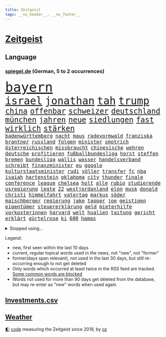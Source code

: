 ```yaml
---
title: Zeitgeist
tags: __no_header__, __no_footer__
---
```


# [Zeitgeist](https://oliz.io/zeitgeist/)

## Language

<h3><a href="https://www.spiegel.de" target="_blank">spiegel.de</a> (German, 5 to 2 occurrences)</h3>
<p style="font-family:monospace">
<span style="font-size:32pt"><a href="news_links.html#bayern" class="current">bayern</a></span>
<br>
<span style="font-size:25pt"><a href="news_links.html#israel" class="current">israel</a></span>
<span style="font-size:25pt"><a href="news_links.html#jonathan" class="current">jonathan</a></span>
<span style="font-size:25pt"><a href="news_links.html#tah" class="current">tah</a></span>
<span style="font-size:25pt"><a href="news_links.html#trump" class="current">trump</a></span>
<br>
<span style="font-size:18pt"><a href="news_links.html#china" class="current">china</a></span>
<span style="font-size:18pt"><a href="news_links.html#offenbar" class="current">offenbar</a></span>
<span style="font-size:18pt"><a href="news_links.html#schweizer" class="current">schweizer</a></span>
<span style="font-size:18pt"><a href="news_links.html#deutschland" class="current">deutschland</a></span>
<span style="font-size:18pt"><a href="news_links.html#münchen" class="current">münchen</a></span>
<span style="font-size:18pt"><a href="news_links.html#jahren" class="current">jahren</a></span>
<span style="font-size:18pt"><a href="news_links.html#neue" class="current">neue</a></span>
<span style="font-size:18pt"><a href="news_links.html#siedlungen" class="current">siedlungen</a></span>
<span style="font-size:18pt"><a href="news_links.html#fast" class="current">fast</a></span>
<span style="font-size:18pt"><a href="news_links.html#wirklich" class="current">wirklich</a></span>
<span style="font-size:18pt"><a href="news_links.html#stärken" class="current">stärken</a></span>
<br>
<span style="font-size:12pt"><a href="news_links.html#badenwürttemberg" class="current">badenwürttemberg</a></span>
<span style="font-size:12pt"><a href="news_links.html#nacht" class="current">nacht</a></span>
<span style="font-size:12pt"><a href="news_links.html#maus" class="new">maus</a></span>
<span style="font-size:12pt"><a href="news_links.html#radevormwald" class="new">radevormwald</a></span>
<span style="font-size:12pt"><a href="news_links.html#franziska" class="current">franziska</a></span>
<span style="font-size:12pt"><a href="news_links.html#brantner" class="new">brantner</a></span>
<span style="font-size:12pt"><a href="news_links.html#russland" class="current">russland</a></span>
<span style="font-size:12pt"><a href="news_links.html#folgen" class="current">folgen</a></span>
<span style="font-size:12pt"><a href="news_links.html#minister" class="current">minister</a></span>
<span style="font-size:12pt"><a href="news_links.html#smotrich" class="current">smotrich</a></span>
<span style="font-size:12pt"><a href="news_links.html#österreichischen" class="current">österreichischen</a></span>
<span style="font-size:12pt"><a href="news_links.html#missbraucht" class="current">missbraucht</a></span>
<span style="font-size:12pt"><a href="news_links.html#chinesische" class="current">chinesische</a></span>
<span style="font-size:12pt"><a href="news_links.html#wehren" class="current">wehren</a></span>
<span style="font-size:12pt"><a href="news_links.html#deutsche" class="current">deutsche</a></span>
<span style="font-size:12pt"><a href="news_links.html#profitieren" class="current">profitieren</a></span>
<span style="font-size:12pt"><a href="news_links.html#fußballbundesliga" class="current">fußballbundesliga</a></span>
<span style="font-size:12pt"><a href="news_links.html#horst" class="current">horst</a></span>
<span style="font-size:12pt"><a href="news_links.html#steffen" class="current">steffen</a></span>
<span style="font-size:12pt"><a href="news_links.html#bremen" class="current">bremen</a></span>
<span style="font-size:12pt"><a href="news_links.html#bundesliga" class="current">bundesliga</a></span>
<span style="font-size:12pt"><a href="news_links.html#wallis" class="current">wallis</a></span>
<span style="font-size:12pt"><a href="news_links.html#wasser" class="current">wasser</a></span>
<span style="font-size:12pt"><a href="news_links.html#handelsverband" class="current">handelsverband</a></span>
<span style="font-size:12pt"><a href="news_links.html#schreibt" class="current">schreibt</a></span>
<span style="font-size:12pt"><a href="news_links.html#finanzminister" class="current">finanzminister</a></span>
<span style="font-size:12pt"><a href="news_links.html#eu" class="current">eu</a></span>
<span style="font-size:12pt"><a href="news_links.html#google" class="current">google</a></span>
<span style="font-size:12pt"><a href="news_links.html#kulturstaatsminister" class="current">kulturstaatsminister</a></span>
<span style="font-size:12pt"><a href="news_links.html#rudi" class="current">rudi</a></span>
<span style="font-size:12pt"><a href="news_links.html#völler" class="current">völler</a></span>
<span style="font-size:12pt"><a href="news_links.html#transfer" class="new">transfer</a></span>
<span style="font-size:12pt"><a href="news_links.html#fc" class="current">fc</a></span>
<span style="font-size:12pt"><a href="news_links.html#nba" class="current">nba</a></span>
<span style="font-size:12pt"><a href="news_links.html#isaiah" class="new">isaiah</a></span>
<span style="font-size:12pt"><a href="news_links.html#hartenstein" class="new">hartenstein</a></span>
<span style="font-size:12pt"><a href="news_links.html#oklahoma" class="current">oklahoma</a></span>
<span style="font-size:12pt"><a href="news_links.html#city" class="current">city</a></span>
<span style="font-size:12pt"><a href="news_links.html#thunder" class="current">thunder</a></span>
<span style="font-size:12pt"><a href="news_links.html#finale" class="current">finale</a></span>
<span style="font-size:12pt"><a href="news_links.html#conference" class="current">conference</a></span>
<span style="font-size:12pt"><a href="news_links.html#league" class="current">league</a></span>
<span style="font-size:12pt"><a href="news_links.html#chelsea" class="new">chelsea</a></span>
<span style="font-size:12pt"><a href="news_links.html#holt" class="current">holt</a></span>
<span style="font-size:12pt"><a href="news_links.html#alle" class="current">alle</a></span>
<span style="font-size:12pt"><a href="news_links.html#rubio" class="current">rubio</a></span>
<span style="font-size:12pt"><a href="news_links.html#studierende" class="current">studierende</a></span>
<span style="font-size:12pt"><a href="news_links.html#usregierung" class="current">usregierung</a></span>
<span style="font-size:12pt"><a href="news_links.html#legte" class="current">legte</a></span>
<span style="font-size:12pt"><a href="news_links.html#22" class="current">22</a></span>
<span style="font-size:12pt"><a href="news_links.html#westjordanland" class="current">westjordanland</a></span>
<span style="font-size:12pt"><a href="news_links.html#elon" class="current">elon</a></span>
<span style="font-size:12pt"><a href="news_links.html#musk" class="current">musk</a></span>
<span style="font-size:12pt"><a href="news_links.html#donald" class="current">donald</a></span>
<span style="font-size:12pt"><a href="news_links.html#christi" class="new">christi</a></span>
<span style="font-size:12pt"><a href="news_links.html#himmelfahrt" class="current">himmelfahrt</a></span>
<span style="font-size:12pt"><a href="news_links.html#vatertag" class="new">vatertag</a></span>
<span style="font-size:12pt"><a href="news_links.html#markus" class="current">markus</a></span>
<span style="font-size:12pt"><a href="news_links.html#söder" class="current">söder</a></span>
<span style="font-size:12pt"><a href="news_links.html#maischberger" class="current">maischberger</a></span>
<span style="font-size:12pt"><a href="news_links.html#regierung" class="current">regierung</a></span>
<span style="font-size:12pt"><a href="news_links.html#jake" class="current">jake</a></span>
<span style="font-size:12pt"><a href="news_links.html#tapper" class="new">tapper</a></span>
<span style="font-size:12pt"><a href="news_links.html#joe" class="current">joe</a></span>
<span style="font-size:12pt"><a href="news_links.html#geistigen" class="current">geistigen</a></span>
<span style="font-size:12pt"><a href="news_links.html#eigentümer" class="current">eigentümer</a></span>
<span style="font-size:12pt"><a href="news_links.html#steuererklärung" class="current">steuererklärung</a></span>
<span style="font-size:12pt"><a href="news_links.html#geld" class="current">geld</a></span>
<span style="font-size:12pt"><a href="news_links.html#mieterhilfe" class="new">mieterhilfe</a></span>
<span style="font-size:12pt"><a href="news_links.html#vorkosterinnen" class="new">vorkosterinnen</a></span>
<span style="font-size:12pt"><a href="news_links.html#harvard" class="current">harvard</a></span>
<span style="font-size:12pt"><a href="news_links.html#welt" class="current">welt</a></span>
<span style="font-size:12pt"><a href="news_links.html#hualien" class="new">hualien</a></span>
<span style="font-size:12pt"><a href="news_links.html#taitung" class="new">taitung</a></span>
<span style="font-size:12pt"><a href="news_links.html#gericht" class="current">gericht</a></span>
<span style="font-size:12pt"><a href="news_links.html#erklärt" class="current">erklärt</a></span>
<span style="font-size:12pt"><a href="news_links.html#gürtelrose" class="new">gürtelrose</a></span>
<span style="font-size:12pt"><a href="news_links.html#ki" class="current">ki</a></span>
<span style="font-size:12pt"><a href="news_links.html#600" class="current">600</a></span>
<span style="font-size:12pt"><a href="news_links.html#hamas" class="current">hamas</a></span>
</p>
<details>
<summary>Stopped using...</summary>
<p class="former" style="font-size:12pt">
boot(1681) verschiedene(1681) aufgerufen(1680) flüge(1680) 35(1679) blieb(1679) elfmeter(1679) führende(1679) investoren(1679) vergewaltigt(1679) düsseldorf(1678) fahrzeug(1678) flugzeuge(1678) lisa(1678) november(1678) beschimpft(1677) bisherige(1676) gründer(1676) mannes(1676) sicherheitskräfte(1676) trauer(1676) versteigert(1676) 2018(1675) begründung(1675) kritische(1675) mittelmeer(1675) afrika(1674) tor(1674) verluste(1674) arbeitnehmer(1673) aufgefordert(1673) blieben(1673) durchsetzen(1673) gefährden(1673) gehören(1673) gestoßen(1673) protestiert(1673) strengere(1673) vorsitzenden(1673) wirtschaftsminister(1673) arbeitgeber(1672) planeten(1672) zurzeit(1672) anderes(1671) höhe(1671) mario(1671) unrecht(1671) funktioniert(1670) lebte(1670) weltweite(1670) beweisen(1669) bloß(1669) debüt(1669) ii(1669) förderung(1668) geklärt(1668) null(1668) öl(1668) größer(1667) kämpfer(1667) lager(1667) scheiterte(1667) unterstützer(1667) wiederholt(1667) aktiv(1666) aufgenommen(1666) ausgeschlossen(1666) stammt(1666) stück(1666) täglich(1666) vergessen(1666) verunglückt(1666) abgebrochen(1665) ermöglichen(1665) richtige(1665) geburt(1664) geriet(1664) mode(1664) nordsee(1664) trainiert(1664) dürften(1663) schnitt(1663) sports(1663) form(1662) globale(1662) optimistisch(1662) oppositionelle(1661) kürzlich(1660) beinahe(1659) olympische(1657) schaffte(1657) gemeinsame(1656) politikerin(1656) einschränkungen(1655) geprägt(1654) mangel(1653) empfängt(1651) hängen(1651) gelandet(1650) gehörte(1648) bremsen(1647) stress(1645) abhängig(1641) bewegt(1630) rache(1619) missbrauchs(1618) politikern(1513) lediglich(1454) cup(1401) insbesondere(1396) wellen(1379) kuriose(1373) börsen(1349) wissing(1346) king(1345) angestellten(1341) tiger(1330) offene(1328) hierzulande(1327) radikalen(1315) grünenpolitiker(1307) rauswurf(1303) volksverhetzung(1300) wichtiges(1300) schülerin(1283) gestört(1282) klappt(1242) verkündete(1221) krim(1219) afrikanischen(1199) ergeben(1194) versagen(1175) ankommt(1159) beschuss(1159) gebiete(1157) besetzten(1135) heiß(1110) sylt(1090) prinzessin(1087) zufrieden(1078) kenia(1077) stockholm(1074) sprung(1070) veröffentlichen(1061) misshandelt(1059) spitzt(1057) fahrgäste(1054) verzeichnet(1042) folgten(1028) fpö(1027) wünsche(996) kriminalität(974) ereignet(968) angreifen(954) methoden(947) männliche(945) pakete(939) erfüllen(935) außenpolitik(933) kohl(931) aussichten(913) abbauen(900) 47(886) hauses(884) vulkan(882) gegründet(866) fahnder(865) day(863) erfolgreiche(850) zwingt(845) liebt(836) baden(831) bürokratie(831) verschleppt(828) dennis(823) kleinere(821) uefa(817) attackieren(815) anlagen(798) laden(794) z(788) optionen(787) dringen(783) umsetzen(781) urlauber(748) forscherin(740) spaniens(739) straßenverkehr(735) ereignis(734) steve(686) benachteiligt(683) stockt(670) froh(658) 96(635) betrogen(635) prägen(633) sperre(630) digitalen(627) alaska(622) milei(617) suv(609) belästigt(602) überraschte(598) hinterlässt(583) 2035(581) kritischen(579) ablehnung(575) nominierung(573) bestätigte(568) attentat(565) damaskus(563) positioniert(551) mangelt(549) gestritten(537) jacob(527) ryan(525) indischen(523) ruanda(523) taugt(523) gesichter(522) bedrängnis(521) usdemokraten(514) vergleichsweise(513) zuversichtlich(513) wahre(511) notfall(509) umstrittenes(506) ermittlungsverfahren(503) umfangreiche(503) astronauten(499) athen(497) iss(497) huthimiliz(493) ruiniert(484) passagier(483) wunder(481) raumfahrt(479) minus(477) satelliten(475) ball(469) senator(466) pünktlich(465) terrormiliz(459) prallte(458) spottet(458) verbringen(456) stützt(455) solches(453) sechste(441) dominiert(434) hochstapler(431) fair(430) stammen(428) pogačar(421) tadej(421) kürze(420) boxen(419) flüchtlingen(418) messen(413) rechtsradikale(411) wirklichkeit(405) schlimmste(402) heimatland(400) milliardäre(400) menschenrechtler(398) locker(395) gesammelt(387) bruch(382) norwegische(382) düstere(378) anlegen(374) ungewollt(374) depression(373) usgericht(373) kundschaft(368) 46(367) ego(366) geheiratet(365) 21jährige(363) enkel(362) bnd(361) vogelgrippe(361) liest(358) ausbreitung(356) palästinensern(356) tischtennis(356) gewachsen(355) robin(352) moderatorin(349) protestierte(348) reynolds(348) glaubte(346) 200000(343) cartoonisten(343) extremwetter(343) münchens(343) christen(338) kurse(336) rekordsumme(336) sorgten(335) psychologie(333) einsam(331) trümmern(330) lohn(329) atem(325) vielfalt(321) 28jähriger(320) gleichen(318) usmilitär(315) vergewaltigte(315) jong(311) erwischt(310) fühle(308) zugunsten(304) überprüft(304) 38jährige(303) erschüttern(302) simone(301) zweijähriger(301) regiert(300) trauma(300) entsprechenden(298) inlandsgeheimdienst(298) america(294) merken(293) friedliche(292) brutalität(289) samsung(289) personalie(287) vermächtnis(283) riese(281) 27jährige(276) görlitz(275) tönen(275) kunstwerke(274) lehrt(273) todesfälle(273) feiertagen(269) gestaltet(269) rückschläge(268) militante(267) verhängen(266) abbau(265) dhl(265) kursk(265) ozempic(265) kurzzeitig(264) ifoinstituts(262) verbannt(259) australische(258) gange(257) aachen(255) bundestagswahlkampf(252) 94(251) zugriff(251) organisierte(249) osaka(249) pakistanischen(247) krankenkasse(246) südfrankreich(246) ratlos(245) gefördert(244) heidi(244) verhinderte(243) versorgen(243) teuersten(240) gesetzes(239) isabella(239) verrückte(239) manipuliert(237) pflichten(237) hakt(236) spö(236) udo(236) feuerpause(234) schädel(234) geringe(232) lkwfahrer(232) aston(229) diktators(227) mächtigste(226) lebensmittelpreise(224) absolute(220) aufsteiger(218) fortuna(218) bestand(216) werben(216) schwerste(215) green(213) voraussichtlich(213) klimaaktivistin(212) verunglückte(212) 19jährige(209) eindringlich(209) anteile(208) identifizieren(208) ukrainepolitik(207) nachteil(206) pete(206) entdeckten(205) ersetzen(204) göttingen(204) harmlos(204) downsyndrom(203) paderborn(203) keeper(202) traditionellen(202) amerikanischer(201) studenten(201) hall(200) eingelegt(198) kanzlerpartei(198) mussolini(196) unbewohnbar(196) pflegeversicherung(195) fatal(194) usverteidigungsminister(193) abseits(192) gesänge(192) kita(192) schachwelt(192) 40jährigen(191) personalien(191) atomwaffen(189) iwf(189) australian(187) treibstoff(186) ikone(185) umgebracht(185) alpin(184) ski(184) skisport(184) fragwürdigen(183) kommissar(183) bedrohungen(182) beschädigen(182) fähre(181) löhne(181) natobeitritt(181) sexismus(181) deckt(178) feministische(178) gefahndet(178) komikerin(178) 2012(177) potenziellen(177) überfallen(177) eingeleitet(176) erkämpft(176) madison(176) verabreicht(176) töne(175) aufstand(174) behandeln(174) gedenkveranstaltung(174) 14jährige(173) baldigen(173) kurioses(172) nutzung(172) et(171) gefängnisstrafe(171) kulisse(170) getrübt(169) unis(169) zurückgeholt(169) arbeitsgericht(168) gewinnerin(167) luftverkehr(166) schnellstmöglich(166) brasilianer(165) niederlagen(165) reichinnek(164) säuglinge(163) jesus(162) anfing(161) angestellte(161) beatrix(161) globe(160) herrmann(160) vendée(160) zehntausenden(160) dating(159) verfassungswidriger(159) eignet(158) energiekrise(158) 78jährige(157) zugeständnisse(157) toxische(156) email(155) mobilität(155) serena(155) conor(154) weckruf(154) äußeres(154) üppig(154) heimniederlage(153) pentagon(153) pentagonchef(153) löwe(152) sbahn(151) nachnamen(150) pipelines(150) schacht(150) zurückgegeben(150) aufzugeben(149) grundsatz(149) kollidierte(149) referendariat(148) überraschungen(148) rekruten(147) schwebt(147) haftbedingungen(146) scheibe(146) sprüche(146) ungewisse(146) engen(145) seniorin(145) zugezogen(145) 170(144) abschneiden(144) mitgliedschaft(144) netflixstar(144) wirtschaftsministerium(144) niederzulegen(143) abwenden(142) siegel(142) streng(142) zündet(141) rücknahme(140) sonntagabend(140) bewundert(138) männlicher(138) rekordzeit(137) geleitet(134) reiste(134) segen(134) ökostrom(134) 54(133) gesunder(133) portugiese(133) devise(132) schreit(132) witzelt(132) aktivitäten(131) hinsicht(131) dankbar(130) dokumentiert(129) ward(129) abgasvorschriften(128) enttäuschenden(128) privater(128) belgier(127) gründet(127) stolpert(127) angezogen(126) präsent(126) urheber(126) 113(125) bluttat(125) panda(125) politikers(125) schönheit(125) pur(124) slowene(124) santa(123) ausgerottet(122) gewicht(122) handelsschiff(122) votiert(122) wiedereinführung(122) fuhren(121) sexualität(121) lieferdienste(120) vornamen(120) erhältlich(119) regierte(118) thüringischen(118) verzögert(118) flugzeugunglück(117) gräueltaten(117) beisetzung(116) kampfgeist(116) rbb(116) welterfolg(116) 41jährige(115) explodierten(115) übers(115) beschimpfungen(114) pulver(114) road(114) zeige(114) herzschrittmacher(113) linkenpolitikerin(113) söhnen(113) handschlag(112) lebensgefährlichen(112) verfallen(112) verhaftung(112) verlässlich(112) begegnet(111) gleichstellung(111) natascha(110) ber(109) ebene(109) tunesien(109) verdoppeln(109) verkleidet(109) angesetzt(108) dunkel(108) firewall(108) halt(108) sarg(108) woods(108) kassierte(107) renoviert(107) taxi(107) vorzugehen(107) wahlausgang(107) abhängigkeit(106) angefeindet(106) gefechten(106) investment(106) preissteigerungen(106) sechsjährigen(106) haas(105) scheidenden(105) vorort(105) fa(104) chemikalien(103) vorwand(103) unfallort(102) untergraben(101) wohnmobil(100) boykottiert(99) keinerlei(99) rivale(99) weltwirtschaftsforum(98) abgeschobenen(97) erleiden(97) geiseldeal(97) sozialbeiträge(97) verstecken(97) original(96) revolutionieren(96) travis(96) rechtfertigen(95) anwesenden(94) atomprogramm(94) 33jährige(93) dekrete(93) vorboten(93) exoplanet(92) märchen(92) pekings(92) dekret(91) knieverletzung(91) randalieren(91) weltmeeren(91) ausrede(90) erfordert(90) managerin(90) nützt(90) südasien(90) detroit(89) litauens(89) pistons(89) pressefreiheit(89) ausweisungen(88) fatale(88) friert(88) hannah(88) mutiger(88) schranken(88) töchtern(88) vorgängerregierung(88) zahle(88) angehalten(87) bettlaken(87) chats(87) furore(87) kinderkörper(87) personelle(87) poettinger(87) rathaus(87) senders(87) spiegelblog(87) 77jährige(86) abgeschobene(86) einbrecher(86) gläubiger(86) rachefeldzug(86) abschieben(85) formstarken(85) kiapp(85) quartalszahlen(85) rechtsanwalt(85) terrorangriff(85) to(85) universitäten(85) überprüfung(85) cduparteitag(84) vorurteile(84) elektrofahrzeuge(83) santos(83) usaid(83) verkrampft(83) evg(82) geiselhaft(82) parasportler(82) update(82) valentina(82) 235(81) ausschließen(81) leichnam(81) schiller(81) vermutete(81) übernahmepläne(81) hochzeitskorso(80) kluge(80) trumpzölle(80) wismar(80) auffallend(79) experiment(79) verbraucherschutz(79) colin(78) erdstöße(78) kontrollverlust(78) luftschläge(78) osbourne(78) ozzy(78) sabbath(78) unterscheiden(78) unterzahl(78) berges(77) bullshit(77) entging(77) königsblau(77) plakatkampagne(77) rotgrüner(77) vogelgrippevirus(77) zimmermann(77) absitzen(76) bukele(76) esa(76) moniert(76) aufgegeben(75) brandstiftung(75) grenzregion(75) hündin(75) niederrhein(75) voice(75) ausgerastet(74) bio(74) fiat(74) genugtuung(74) iranisches(74) jugendklub(74) ulrich(74) alan(73) erfolgte(73) friedensabkommen(73) gestärkt(73) interessenkonflikte(73) klischees(73) mutieren(73) 21jähriger(72) abgehängt(72) arbeitsmoral(72) bitter(72) gelogen(72) geländewagen(72) partnerschaften(72) verschafft(72) vorkehrungen(72) 4000(71) bronchitis(71) bürgerschaftswahl(71) gelungenes(71) kotropfen(71) kühnert(71) pazifismus(71) supreme(71) vermehrt(71) verwendete(71) 31jährige(70) ausrücken(70) drogerie(70) laufstegen(70) sge(70) usvizepräsidenten(70) weltrekord(70) gesungen(69) kippte(69) klettern(69) südostasien(69) uszöllen(69) brücken(68) gleis(68) sicherheitsgarantien(68) ukrainedeal(68) unparteiische(68) verstummen(68) basketball(67) derby(67) kanone(67) kartoffeln(67) spontanen(67) geburtstagsfeier(66) müht(66) sonn(66) tennisweltrangliste(66) hinterließen(65) kompromisse(65) libanesischen(65) spendenaffäre(65) usvize(65) anordnungen(64) leeds(64) spirit(64) bürgerrechte(63) jahn(63) solarzellen(63) zitate(63) abstiegskandidat(62) cheftrainer(62) einschneidende(62) einsparungen(62) engagieren(62) friedensverhandlungen(62) mindestlohns(62) newsupdate(62) sbahnsurfen(62) typische(62) übergewicht(62) dokuserie(61) karrierecoach(61) baerbocks(60) benito(60) bischöfe(60) eiskalter(60) entgegenkommen(60) gerätselt(60) menschenhandel(60) neugeborenen(60) 1860(59) beerdigt(59) bosnienherzegowina(59) bröckelt(59) bürokratische(59) glücklichen(59) ikonischen(59) junges(59) pilnacek(59) säumen(59) tatsache(59) trinkgeld(59) trinkgelddebatte(59) voraussetzungen(59) benn(58) charterflug(58) empfing(58) eubank(58) parlamenten(58) verpflichtungen(58) bestsellerautorin(57) crystal(57) dodik(57) einzelfall(57) fußballkarriere(57) gewalttätig(57) hochrangige(57) milorad(57) palace(57) republika(57) schreie(57) serbenführer(57) truppenstärke(57) 88(56) annette(56) batic(56) brandanschläge(56) fiktion(56) intrigen(56) scheidungen(56) schrott(56) zusammengearbeitet(56) abschalten(55) amokfahrt(55) exodus(55) familienvater(55) masern(55) scheiße(55) verdammt(55) verkehrstote(55) behindert(54) lindenberg(54) prominent(54) schwächer(54) trainerin(54) wagenknechts(54) behindern(53) college(53) dissidenten(53) festgelegte(53) fortgesetzt(53) klugen(53) mathieu(53) mild(53) ruht(53) clinton(52) erproben(52) flächendeckend(52) justizbeamten(52) linda(52) seinerzeit(52) ghanaische(51) kurzfristige(51) leaks(51) tüv(51) zerschlagung(51) big(50) campingplätze(50) desolates(50) ungewöhnliches(50) angetrieben(49) getäuscht(49) kriegsparteien(49) lukrative(49) moralische(49) schwimmbad(48) äußeren(48) angestaut(47) beifahrer(47) entschuldigen(47) lithium(47) wilhelm(47) zweijährige(47) kretschmann(46) umschwung(46) usbundesrichter(46) afdabgeordnete(45) bemerkungen(45) einzigen(45) programmdirektorin(45) vergewissern(44) gefüllt(43) genervt(43) getrunken(43) riskanter(43) strohmann(43) tarnkappenjets(43) zurückzufahren(43) einberufen(42) glamour(42) lebenslangen(42) neunzigern(42) reim(42) belastungen(41) bulli(41) englands(41) gera(41) himmelskörper(41) joão(41) palhinha(41) würdigten(41) bands(40) bundesnachrichtendienst(40) geheimdokumente(40) hauseigene(40) hurricane(40) stadtzentrum(40) vollwaschmittel(40) waschmittel(40) 1995(39) 2600(39) bürgermeisters(39) flüchtige(39) geburtenrate(39) goldpreis(39) klassische(39) ottawa(39) perfiden(39) riedl(39) zulieferer(39) 61(38) amtskollege(38) fußballfan(38) gwyneth(38) martialischen(38) paltrow(38) verlaufen(38) banden(37) exklusivität(37) gnade(37) heilende(37) klubbesitzer(37) kürzt(37) mclaren(37) moschee(37) tourismus(37) verschiebungen(37) wiz(37) zelt(37) zerschlägt(37) alexandra(36) anfällig(36) angekündigter(36) anreisen(36) anzuschließen(36) elektrische(36) gehofft(36) hüpfen(36) parkplätze(36) prince(36) viertgrößte(36) vorschlägen(36) ablaufen(35) dfbelf(35) venezolaner(35) verglichen(35) begriffe(34) festhalten(34) gleichermaßen(34) kindersterblichkeit(34) veneers(34) venezolanern(34) verknallt(34) auszusteigen(33) exportieren(33) hood(33) parteigründerin(33) revolutioniert(33) riskanten(33) sponsoren(33) stadtparlament(33) valerie(33) woke(33) zollchaos(33) 117(32) dosis(32) hagelte(32) kassieren(32) losgeht(32) verprellt(32) zweijährigen(32) alltags(31) chat(31) festnehmen(31) haltlos(31) psychologische(31) abflug(30) ausgesperrt(30) bushaltestelle(30) c(30) disney(30) eierkrise(30) entstehung(30) geschäftsklimaindex(30) ifogeschäftsklimaindex(30) mikroorganismen(30) stationiert(30) wohlauf(30) zufriedener(30) einstellungen(29) eintritt(29) finanzministerin(29) osterhasen(29) skelett(29) säugling(29) unbeteiligte(29) wach(29) überwiegend(29) fürth(28) ostermontag(28) parken(28) spitzenamt(28) ukrainegesprächen(28) verursachen(28) adolescence(27) führerscheine(27) j(27) vierköpfigen(27) waldes(27) ballkinder(26) beben(26) chatskandal(26) forum(26) maggiore(26) spitzenkandidat(26) tranken(26) vereinigung(26) vorbehalten(26) zunehmen(26) mischen(25) mittelfeld(25) poetischen(25) riskieren(25) vielerlei(25) zugzwang(25) ausweis(24) etlichen(24) hitserie(24) kallas(24) weilburg(24) wisconsin(24) funktion(23) matchmaker(23) trainerstab(23) bushido(22) dämpfen(22) gabriel(22) grübeln(22) kamikazedrohnen(22) monarchen(22) torlos(22) tsv(22) xiaomi(22) blinde(21) boxweltmeisterin(21) darja(21) festnimmt(21) fröhlich(21) nacheinander(21) rechtzeitiges(21) strengeren(21) 89jährige(20) droge(20) ertappt(20) fame(20) flossen(20) gotteskrieger(20) leichtes(20) radrennen(20) rüber(20) sanitätern(20) schlagzeile(20) zurückzuziehen(20) andré(19) ausgeräumt(19) bescheren(19) folgenreichen(19) klitschko(19) lesotho(19) mysteriösen(19) psychotherapeut(19) schlafzimmer(19) sechsjähriger(19) verbilligen(19) abgeschobener(18) bandenmitgliedschaft(18) bromance(18) inkrafttreten(18) inszenierten(18) masse(18) rassismusvorwürfe(18) schulz(18) festgesetzt(17) lost(17) massengrab(17) morgan(17) stützpunkten(17) aufnahme(16) entschlossenen(16) ligue(16) träumte(16) unoflüchtlingen(16) vergebung(16) verheimlichen(16) waisen(16) walk(16) zurückschlagen(16) überresten(16) 21jährigen(15) arbeite(15) disco(15) diszipliniert(15) dünne(15) erfassen(15) ketten(15) notlage(15) ameise(14) cafés(14) flüchtig(14) liege(14) abgelegt(13) kurios(13) kursverluste(13) lästert(13) poel(13) polizeischüssen(13) shootingstar(13) brillierte(12) börsenkurse(12) coachellaauftritt(12) schwieriges(12) trittau(12) bauwerk(11) konservativer(11) persönliches(11) tatorts(11) vereinbarungen(11) verschleierung(11)
</p>
</details>
<p>Legend:
<ul>
<li><span class="new">new</span>, first seen within the last 10 days</li>
<li><span class="current">current</span>, regular topical words used in the news, not "new", not "former"</li>
<li><span class="former">former(days span relevant)</span>, not used in the last 30 days, but still re-occurring enough to not get deleted</li>
<li>Only words which occurred at least twice in the RSS feed are tracked. <a href="language/filters.py">Some common words are blocked</a></li>
<li>Words not used for more than 90 days get deleted from the database, but may re-enter as "new" words when used again</li>
</ul>
</p>

## [Investments](investments.html)[.csv](investments.csv)

## [Weather](weather.html)

<footer>
<a href="javascript:toggleTheme()" class="nav">🌓</a>
<a href="https://github.com/ooz/zeitgeist">code</a> measuring the Zeitgeist since 2019, by <a href="https://oliz.io">oz</a>
</footer>
